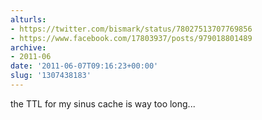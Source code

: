 ```yaml
---
alturls:
- https://twitter.com/bismark/status/78027513707769856
- https://www.facebook.com/17803937/posts/979018801489
archive:
- 2011-06
date: '2011-06-07T09:16:23+00:00'
slug: '1307438183'
---
```


the TTL for my sinus cache is way too long...

